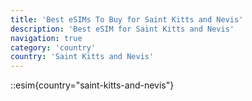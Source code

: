 ```yaml
---
title: 'Best eSIMs To Buy for Saint Kitts and Nevis'
description: 'Best eSIM for Saint Kitts and Nevis'
navigation: true
category: 'country'
country: 'Saint Kitts and Nevis'
---
```


::esim{country="saint-kitts-and-nevis"}
